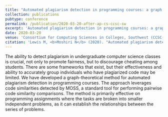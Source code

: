 ```yaml
---
title: "Automated plagiarism detection in programming courses: a graph theoretical approach using MOSS"
collection: publications
pubtype: conference
permalink: /publication/2020-03-20-after-ap-cs-ccsc-sw
excerpt: 'Automated plagiarism detection in programming courses: a graph theoretical approach using MOSS'
date: 2020-03-20
venue: 'Consortium for Computing Sciences in Colleges, Southwest (CCSC-SW) 2020'
citation: 'Lewis M, <b>Moshiri N</b> (2020). "Automated plagiarism detection in programming courses: a graph theoretical approach using MOSS." <i>Consortium for Computing Sciences in Colleges, Southwest (CCSC-SW) 2020</i>. Poster.'
---
```

The ability to detect plagiarism in undergraduate computer science classes is crucial, not only to promote fairness, but to discourage cheating among students. There are some frameworks that exist, but their effectiveness and ability to accurately group individuals who have plagiarized code may be limited. We have developed a graph-theoretical method for automated plagiarism detection in programming courses. The approach leverages code similarities detected by MOSS, a standard tool for performing pairwise code similarity comparisons. The method is primarily effective on programming assignments where the tasks are broken into smaller independent problems, as it can establish the relationships between the series of problems.
